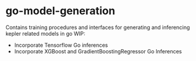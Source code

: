 # go-model-generation
Contains training procedures and interfaces for generating and inferencing kepler related models in go
WIP:
- Incorporate Tensorflow Go inferences
- Incorporate XGBoost and GradientBoostingRegressor Go Inferences
